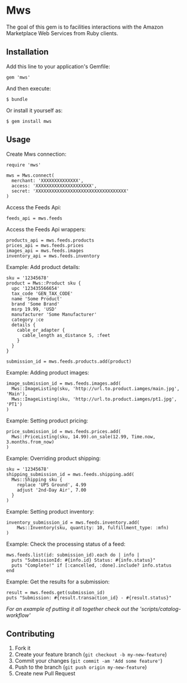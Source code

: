 # Mws

The goal of this gem is to facilities interactions with the Amazon Marketplace Web Services from Ruby clients.  

## Installation

Add this line to your application's Gemfile:

    gem 'mws'

And then execute:

    $ bundle

Or install it yourself as:

    $ gem install mws

## Usage

Create Mws connection:

    require 'mws'

    mws = Mws.connect(
      merchant: 'XXXXXXXXXXXXXX', 
      access: 'XXXXXXXXXXXXXXXXXXXXX', 
      secret: 'XXXXXXXXXXXXXXXXXXXXXXXXXXXXXXXXXX'
    )

Access the Feeds Api:

    feeds_api = mws.feeds

Access the Feeds Api wrappers:

    products_api = mws.feeds.products
    prices_api = mws.feeds.prices
    images_api = mws.feeds.images
    inventory_api = mws.feeds.inventory

Example: Add product details:

    sku = '12345678'
    product = Mws::Product sku {
      upc '123435566654'
      tax_code 'GEN_TAX_CODE'
      name 'Some Product'
      brand 'Some Brand'
      msrp 19.99, 'USD'
      manufacturer 'Some Manufacturer'
      category :ce
      details {
        cable_or_adapter {
          cable_length as_distance 5, :feet
        }
      }
    }

    submission_id = mws.feeds.products.add(product)

Example: Adding product images:

    image_submission_id = mws.feeds.images.add(
      Mws::ImageListing(sku, 'http://url.to.product.iamges/main.jpg', 'Main'),
      Mws::ImageListing(sku, 'http://url.to.product.iamges/pt1.jpg', 'PT1')
    )

Example: Setting product pricing: 

    price_submission_id = mws.feeds.prices.add(
      Mws::PriceListing(sku, 14.99).on_sale(12.99, Time.now, 3.months.from_now)
    )

Example: Overriding product shipping:

    sku = '12345678'
    shipping_submission_id = mws.feeds.shipping.add(
      Mws::Shipping sku {
        replace 'UPS Ground', 4.99
        adjust '2nd-Day Air', 7.00
      }
    )

Example: Setting product inventory:

    inventory_submission_id = mws.feeds.inventory.add(
        Mws::Inventory(sku, quantity: 10, fulfillment_type: :mfn)
    )

Example: Check the processing status of a feed:

    mws.feeds.list(id: submission_id).each do | info |
      puts "SubmissionId: #{info.id} Status: #{info.status}"
      puts "Complete!" if [:cancelled, :done].include? info.status
    end

Example: Get the results for a submission:

    result = mws.feeds.get(submission_id)
    puts "Submission: #{result.transaction_id} - #{result.status}"

_For an example of putting it all together check out the 'scripts/catalog-workflow'_

## Contributing

1. Fork it
2. Create your feature branch (`git checkout -b my-new-feature`)
3. Commit your changes (`git commit -am 'Add some feature'`)
4. Push to the branch (`git push origin my-new-feature`)
5. Create new Pull Request

